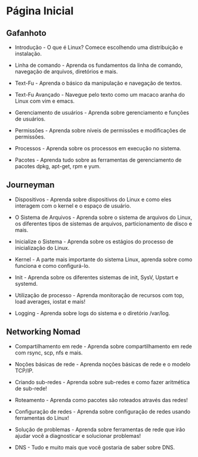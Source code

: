 # Página Inicial

## Gafanhoto

* Introdução - O que é Linux? Comece escolhendo uma distribuição e instalação.

* Linha de comando - Aprenda os fundamentos da linha de comando, navegação de arquivos, diretórios e mais.

* Text-Fu - Aprenda o básico da manipulação e navegação de textos.

* Text-Fu Avançado - Navegue pelo texto como um macaco aranha do Linux com vim e emacs.

* Gerenciamento de usuários - Aprenda sobre gerenciamento e funções de usuários.

* Permissões - Aprenda sobre níveis de permissões e modificações de permissões.

* Processos - Aprenda sobre os processos em execução no sistema.

* Pacotes - Aprenda tudo sobre as ferramentas de gerenciamento de pacotes dpkg, apt-get, rpm e yum.

## Journeyman

* Dispositivos - Aprenda sobre dispositivos do Linux e como eles interagem com o kernel e o espaço de usuário.

* O Sistema de Arquivos - Aprenda sobre o sistema de arquivos do Linux, os diferentes tipos de sistemas de arquivos, particionamento de disco e mais.

* Inicialize o Sistema - Aprenda sobre os estágios do processo de inicialização do Linux.

* Kernel - A parte mais importante do sistema Linux, aprenda sobre como funciona e como configurá-lo.

* Init - Aprenda sobre os diferentes sistemas de init, SysV, Upstart e systemd.

* Utilização de processo - Aprenda monitoração de recursos com top, load averages, iostat e mais!

* Logging - Aprenda sobre logs do sistema e o diretório /var/log.

## Networking Nomad

* Compartilhamento em rede - Aprenda sobre compartilhamento em rede com rsync, scp, nfs e mais.

* Noções básicas de rede - Aprenda noções básicas de rede e o modelo TCP/IP.

* Criando sub-redes - Aprenda sobre sub-redes e como fazer aritmética de sub-rede!

* Roteamento - Aprenda como pacotes são roteados através das redes!

* Configuração de redes - Aprenda sobre configuração de redes usando ferramentas do Linux!

* Solução de problemas - Aprenda sobre ferramentas de rede que irão ajudar você a diagnosticar e solucionar problemas!

* DNS - Tudo e muito mais que você gostaria de saber sobre DNS.
